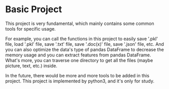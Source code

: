 # Basic Project
This project is very fundamental, which mainly contains some common tools for specific usage.

For example, you can call the functions in this project to easily save '.pkl' file, load '.pkl' file, save '.txt' file, save '.doc(x)' file, save '.json' file, etc.
And you can also optimize the data's type of pandas DataFrame to decrease the memory usage and you can extract features from pandas DataFrame.
What's more, you can traverse one directory to get all the files (maybe picture, text, etc.) inside.

In the future, there would be more and more tools to be added in this project. This project is implemented by python3, and it's only for study. 